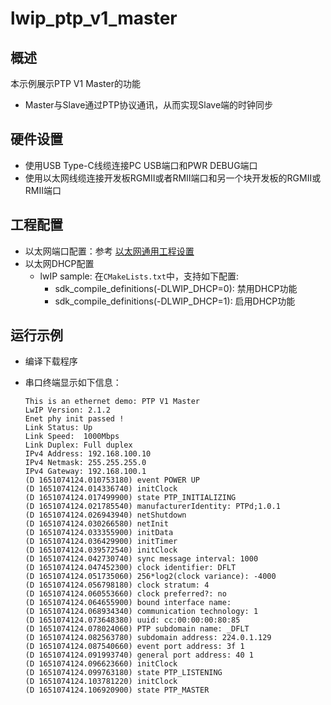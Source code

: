 # lwip_ptp_v1_master

## 概述

本示例展示PTP V1 Master的功能

- Master与Slave通过PTP协议通讯，从而实现Slave端的时钟同步

## 硬件设置

* 使用USB Type-C线缆连接PC USB端口和PWR DEBUG端口
* 使用以太网线缆连接开发板RGMII或者RMII端口和另一个块开发板的RGMII或RMII端口

## 工程配置

- 以太网端口配置：参考 [以太网通用工程设置](../../../doc/Ethernet_Common_Project_Settings_zh.md)
- 以太网DHCP配置
    - lwIP sample:  在`CMakeLists.txt`中，支持如下配置:
      - sdk_compile_definitions(-DLWIP_DHCP=0): 禁用DHCP功能
      - sdk_compile_definitions(-DLWIP_DHCP=1): 启用DHCP功能


## 运行示例

* 编译下载程序
* 串口终端显示如下信息：

  ```console
  This is an ethernet demo: PTP V1 Master
  LwIP Version: 2.1.2
  Enet phy init passed !
  Link Status: Up
  Link Speed:  1000Mbps
  Link Duplex: Full duplex
  IPv4 Address: 192.168.100.10
  IPv4 Netmask: 255.255.255.0
  IPv4 Gateway: 192.168.100.1
  (D 1651074124.010753180) event POWER UP
  (D 1651074124.014336740) initClock
  (D 1651074124.017499900) state PTP_INITIALIZING
  (D 1651074124.021785540) manufacturerIdentity: PTPd;1.0.1
  (D 1651074124.026943940) netShutdown
  (D 1651074124.030266580) netInit
  (D 1651074124.033355900) initData
  (D 1651074124.036429900) initTimer
  (D 1651074124.039572540) initClock
  (D 1651074124.042730740) sync message interval: 1000
  (D 1651074124.047452300) clock identifier: DFLT
  (D 1651074124.051735060) 256*log2(clock variance): -4000
  (D 1651074124.056798180) clock stratum: 4
  (D 1651074124.060553660) clock preferred?: no
  (D 1651074124.064655900) bound interface name:
  (D 1651074124.068934340) communication technology: 1
  (D 1651074124.073648380) uuid: cc:00:00:00:80:85
  (D 1651074124.078024060) PTP subdomain name: _DFLT
  (D 1651074124.082563780) subdomain address: 224.0.1.129
  (D 1651074124.087540660) event port address: 3f 1
  (D 1651074124.091993740) general port address: 40 1
  (D 1651074124.096623660) initClock
  (D 1651074124.099763180) state PTP_LISTENING
  (D 1651074124.103781220) initClock
  (D 1651074124.106920900) state PTP_MASTER
  ```
